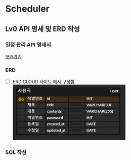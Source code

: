# Scheduler

## Lv0 API 명세 및 ERD 작성

### 일정 관리 API 명세서

<a href="https://workable-hacksaw-44c.notion.site/1becef54a35680bc87b3d382bc9df4b1?v=1becef54a35680c694ef000c57e5bd3b">보러가기</a>

### ERD

- [ ] ERD CLOUD 사이트 에서 구성함.
![img_1.png](img_1.png)

### SQL 작성